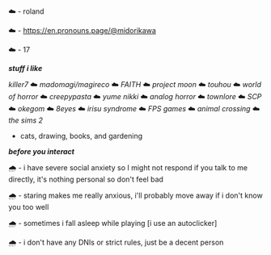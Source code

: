 ☁️ - roland 

☁️ - https://en.pronouns.page/@midorikawa

☁️ - 17




***stuff i like***


*killer7* ☁️ *madomagi/magireco* ☁️ *FAITH* ☁️ *project moon* ☁️ *touhou* ☁️ *world of horror* ☁️ *creepypasta* ☁️ *yume nikki* ☁️ *analog horror* ☁️ *townlore* ☁️ *SCP* ☁️ *okegom* ☁️ *8eyes* ☁️ *irisu syndrome* ☁️ *FPS games* ☁️ *animal crossing* ☁️ *the sims 2*

+ cats, drawing, books, and gardening

***before you interact***

🌧️ - i have severe social anxiety so I might not respond if you talk to me directly, it's nothing personal so don't feel bad 

🌧️ - staring makes me really anxious, i'll probably move away if i don't know you too well 

🌧️ - sometimes i fall asleep while playing [i use an autoclicker]  

🌧️ - i don't have any DNIs or strict rules, just be a decent person
